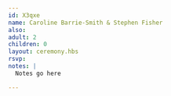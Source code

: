 ```yaml
---
id: X3qxe
name: Caroline Barrie-Smith & Stephen Fisher
also:
adult: 2
children: 0
layout: ceremony.hbs
rsvp:
notes: |
  Notes go here

---
```

